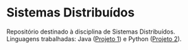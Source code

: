 # Sistemas Distribuídos
Repositório destinado à disciplina de Sistemas Distribuídos.\
Linguagens trabalhadas: Java ([Projeto 1](https://github.com/marcelo-bn/Sistemas_Distribuidos/tree/master/Projeto_1)) e Python ([Projeto 2](https://github.com/marcelo-bn/Sistemas_Distribuidos/tree/master/Projeto_2)).
